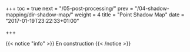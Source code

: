 +++
toc = true
next = "/05-post-processing/"
prev = "/04-shadow-mapping/dir-shadow-map/"
weight = 4
title = "Point Shadow Map"
date = "2017-01-19T23:22:33+01:00"

+++

{{< notice "info" >}}
En construction
{{< /notice >}}
